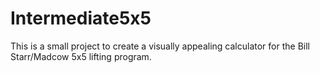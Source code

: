 Intermediate5x5
===============

This is a small project to create a visually appealing calculator for the Bill Starr/Madcow 5x5 lifting program.
